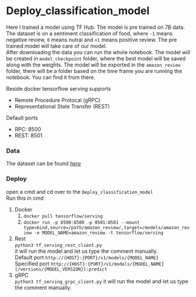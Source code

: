 # Deploy_classification_model

Here I trained a model using TF Hub. The model is pre trained on 7B data. The dataset is on a sentiment classification of food, where `-1` means negative review, `0` means nutral and `+1` means positive review. The pre trained model will take care of our model.    
After downloading the data you can run the whole notebook. The model will be created in `model_checkpoint` folder, where the best model will be saved along with the weights. The model will be exported in the `amazon_review` folder, there will be a folder based on the time frame you are running the notebook. You can find it from there.     

Beside docker tensorflow serving supports     
+ Remote Procedure Protocal (gRPC)
+ Representational State Transfer (REST)     

Default ports    
+ RPC: 8500
+ REST: 8501

### Data
The dataset can be found *[here](https://www.kaggle.com/snap/amazon-fine-food-reviews/data)*

### Deploy
open a cmd and cd over to the `Deploy_classification_model`     
Run this in  cmd    
1. Docker     
    1. `docker pull tensorflow/serving`      
    2. `docker run -p 8500:8500 -p 8501:8501 --mount type=bind,source=/path/amazon_review/,target=/models/amazon_review -e MODEL_NAME=amazon_review -t tensorflow/serving`     
2. Rest    
`python3 tf_serving_rest_client.py`   
it will run the model and let us type the comment manually.    
Default port `http://{HOST}:{PORT}/v1/models/{MODEL_NAME}`     
Specified port `http://{HOST}:{PORT}/v1/models/{MODEL_NAME}[/versions/{MODEL_VERSION}]:predict`    
3. gRPC    
`python3 tf_serving_grpc_client.py`
it will run the model and let us type the comment manually.    


